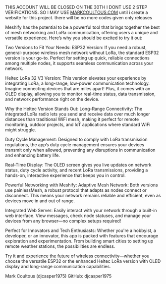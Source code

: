 THIS ACCOUNT WILL BE CLOSED ON THE 30TH I DONT USE 2 STEP VERIFICATIONS. SO I MAY USE [MARKCOULTOUS.COM](https://markcparanormal.com/) until i create a website for this project. there will be no more codes given only releases

Meshify has the potential to be a powerful tool that brings together the best of mesh networking and LoRa communication, offering users a unique and versatile experience. Here’s why you should be excited to try it out:

Two Versions to Fit Your Needs:
ESP32 Version: If you need a robust, general-purpose wireless mesh network without LoRa, the standard ESP32 version is your go-to. Perfect for setting up quick, reliable connections among multiple nodes, it supports seamless communication across your network.

Heltec LoRa 32 V3 Version: This version elevates your experience by integrating LoRa, a long-range, low-power communication technology. Imagine connecting devices that are miles apart! Plus, it comes with an OLED display, allowing you to monitor real-time status, data transmission, and network performance right on the device.

Why the Heltec Version Stands Out:
Long-Range Connectivity: The integrated LoRa radio lets you send and receive data over much longer distances than traditional WiFi mesh, making it perfect for remote monitoring, outdoor projects, and IoT applications where standard WiFi might struggle.

Duty Cycle Management: Designed to comply with LoRa transmission regulations, the app’s duty cycle management ensures your devices transmit only when allowed, preventing any disruptions in communication and enhancing battery life.

Real-Time Display: The OLED screen gives you live updates on network status, duty cycle activity, and recent LoRa transmissions, providing a hands-on, interactive experience that keeps you in control.

Powerful Networking with Meshify:
Adaptive Mesh Network: Both versions use painlessMesh, a robust protocol that adapts as nodes connect or disconnect. This means your network remains reliable and efficient, even as devices move in and out of range.

Integrated Web Server: Easily interact with your network through a built-in web interface. View messages, check node statuses, and manage your devices from any browser—no complex setups required!

Perfect for Innovators and Tech Enthusiasts:
Whether you're a hobbyist, a developer, or an innovator, this app is packed with features that encourage exploration and experimentation. From building smart cities to setting up remote weather stations, the possibilities are endless.

Try it and experience the future of wireless connectivity—whether you choose the versatile ESP32 or the enhanced Heltec LoRa version with OLED display and long-range communication capabilities.


Mark Coultous (djcasper1975)
GitHub: djcasper1975
